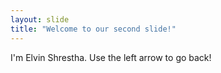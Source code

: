 ```yaml
---
layout: slide
title: "Welcome to our second slide!"
---
```

I'm Elvin Shrestha.
Use the left arrow to go back!
